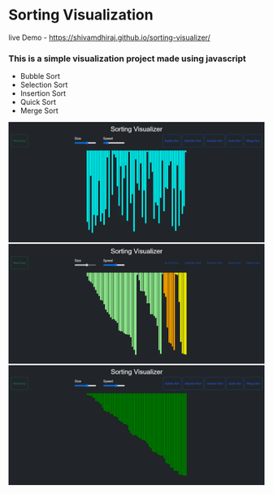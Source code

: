 # Sorting Visualization
live Demo - https://shivamdhiraj.github.io/sorting-visualizer/ 

### This is a simple visualization project made using javascript 
- Bubble Sort 
- Selection Sort
- Insertion Sort
- Quick Sort
- Merge Sort




<img src="img/img1.png"> <br/>
<img src="img/img2.png"> <br/>
<img src="img/img3.png"> <br/>

